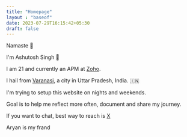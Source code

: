 ```yaml
---
title: "Homepage"
layout : "baseof"
date: 2023-07-29T16:15:42+05:30
draft: false
---
```


Namaste 🙏 

I'm Ashutosh Singh 👋

I am 21 and currently an APM at [Zoho](zoho.com).

I hail from [Varanasi](https://en.wikipedia.org/wiki/Varanasi), a city in Uttar Pradesh, India. 🇮🇳

I'm trying to setup this website on nights and weekends.

Goal is to help me reflect more often, document and share my journey.

If you want to chat, best way to reach is [X](https://x.com/iamashutosh7)

Aryan is my frand